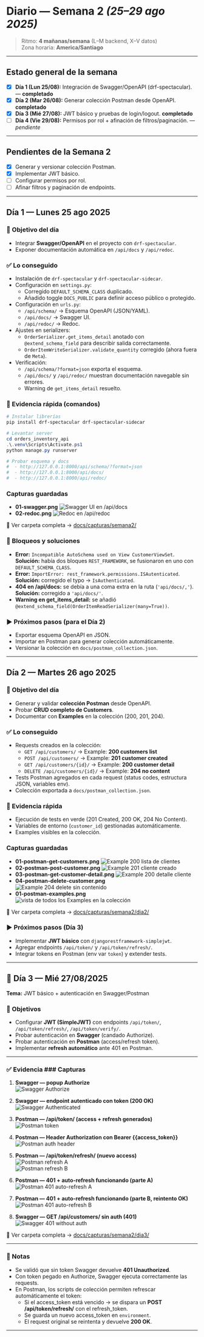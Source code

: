 # Diario — Semana 2 _(25–29 ago 2025)_

> Ritmo: **4 mañanas/semana** (L–M backend, X–V datos)  
> Zona horaria: **America/Santiago**

---

## Estado general de la semana

- [x] **Día 1 (Lun 25/08):** Integración de Swagger/OpenAPI (drf-spectacular). — **completado**
- [x] **Día 2 (Mar 26/08):** Generar colección Postman desde OpenAPI. **completado**
- [x] **Día 3 (Mié 27/08):** JWT básico y pruebas de login/logout. **completado**
- [ ] **Día 4 (Vie 29/08):** Permisos por rol + afinación de filtros/paginación. — _pendiente_
---
## Pendientes de la Semana 2
- [x] Generar y versionar colección Postman.
- [x] Implementar JWT básico.
- [ ] Configurar permisos por rol.
- [ ] Afinar filtros y paginación de endpoints.
---

## Día 1 — Lunes 25 ago 2025

### 🎯 Objetivo del día
- Integrar **Swagger/OpenAPI** en el proyecto con `drf-spectacular`.
- Exponer documentación automática en `/api/docs` y `/api/redoc`.

### ✅ Lo conseguido
- Instalación de `drf-spectacular` y `drf-spectacular-sidecar`.
- Configuración en `settings.py`:
  - Corregido `DEFAULT_SCHEMA_CLASS` duplicado.
  - Añadido toggle `DOCS_PUBLIC` para definir acceso público o protegido.
- Configuración en `urls.py`:
  - `/api/schema/` → Esquema OpenAPI (JSON/YAML).
  - `/api/docs/` → Swagger UI.
  - `/api/redoc/` → Redoc.
- Ajustes en serializers:
  - `OrderSerializer.get_items_detail` anotado con `@extend_schema_field` para describir salida correctamente.
  - `OrderItemWriteSerializer.validate_quantity` corregido (ahora fuera de `Meta`).
- Verificación:
  - `/api/schema/?format=json` exporta el esquema.
  - `/api/docs/` y `/api/redoc/` muestran documentación navegable sin errores.
  - Warning de `get_items_detail` resuelto.

### 🧪 Evidencia rápida (comandos)
```powershell
# Instalar librerías
pip install drf-spectacular drf-spectacular-sidecar

# Levantar server
cd orders_inventory_api
.\.venv\Scripts\Activate.ps1
python manage.py runserver

# Probar esquema y docs
#  - http://127.0.0.1:8000/api/schema/?format=json
#  - http://127.0.0.1:8000/api/docs/
#  - http://127.0.0.1:8000/api/redoc/
```
### Capturas guardadas
- **01-swagger.png**
  ![Swagger UI en `/api/docs`](../docs/capturas/semana2/dia1/01-swagger.png)
- **02-redoc.png** 
  ![Redoc en `/api/redoc`](../docs/capturas/semana2/dia1/02-redoc.png)

📸 Ver carpeta completa → [docs/capturas/semana2/](../docs/capturas/semana2/dia1/)

### 🧱 Bloqueos y soluciones
- **Error:** `Incompatible AutoSchema used on View CustomerViewSet`.  
  **Solución:** había dos bloques `REST_FRAMEWORK`, se fusionaron en uno con `DEFAULT_SCHEMA_CLASS`.
- **Error:** `ImportError: rest_framework.permissions.ISAutenticated`.  
  **Solución:** corregido el typo → `IsAuthenticated`.
- **404 en /api/docs:** se debía a una coma extra en la ruta (`'api/docs/,'`).  
  **Solución:** corregido a `'api/docs/'`.
- **Warning en get_items_detail:** se añadió `@extend_schema_field(OrderItemReadSerializer(many=True))`.

### ▶️ Próximos pasos (para el Día 2)
- Exportar esquema OpenAPI en JSON.
- Importar en Postman para generar colección automáticamente.
- Versionar la colección en `docs/postman_collection.json`.

---
## Día 2 — Martes 26 ago 2025

### 🎯 Objetivo del día
- Generar y validar **colección Postman** desde OpenAPI.
- Probar **CRUD completo de Customers**.
- Documentar con **Examples** en la colección (200, 201, 204).

### ✅ Lo conseguido
- Requests creados en la colección:
  - `GET /api/customers/` → Example: **200 customers list**
  - `POST /api/customers/` → Example: **201 customer created**
  - `GET /api/customers/{id}/` → Example: **200 customer detail**
  - `DELETE /api/customers/{id}/` → Example: **204 no content**
- Tests Postman agregados en cada request (status codes, estructura JSON, variables env).
- Colección exportada a `docs/postman_collection.json`.

### 🧪 Evidencia rápida
- Ejecución de tests en verde (201 Created, 200 OK, 204 No Content).
- Variables de entorno (`customer_id`) gestionadas automáticamente.
- Examples visibles en la colección.

### Capturas guardadas
- **01-postman-get-customers.png** 
  ![Example 200 lista de clientes](./capturas/semana2/dia2/01-postman-get-customers.png)
- **02-postman-post-customer.png** 
  ![Example 201 cliente creado](./capturas/semana2/dia2/02-postman-post-customer.png)
- **03-postman-get-customer-detail.png** 
  ![Example 200 detalle cliente](./capturas/semana2/dia2/03-postman-get-customer-detail.png)
- **04-postman-delete-customer.png**
  ![Example 204 delete sin contenido](./capturas/semana2/dia2/04-postman-delete-customer.png)
- **01-postman-examples.png**
  ![vista de todos los Examples en la colección](../docs/capturas/semana2/dia4/01-postman-examples.png)

📸 Ver carpeta completa → [docs/capturas/semana2/dia2/](./capturas/semana2/dia2/)


### ▶️ Próximos pasos (Día 3)
- Implementar **JWT básico** con `djangorestframework-simplejwt`.
- Agregar endpoints `/api/token/` y `/api/token/refresh/`.
- Integrar tokens en Postman (env var `token`) y extender tests.

---

## 📅 Día 3 — Mié 27/08/2025  
**Tema:** JWT básico + autenticación en Swagger/Postman  

### 🔑 Objetivos
- Configurar **JWT (SimpleJWT)** con endpoints `/api/token/`, `/api/token/refresh/`, `/api/token/verify/`.
- Probar autenticación en **Swagger** (candado Authorize).
- Probar autenticación en **Postman** (access/refresh token).
- Implementar **refresh automático** ante 401 en Postman.

---

### ✅ Evidencia ### Capturas

1. **Swagger — popup Authorize**  
   ![Swagger Authorize](./docs/capturas/semana2/dia3/01-swagger-authorize.png)

2. **Swagger — endpoint autenticado con token (200 OK)**  
   ![Swagger Authenticated](../docs/capturas/semana2/dia3/02-swagger-authenticated.png)

3. **Postman — /api/token/ (access + refresh generados)**  
   ![Postman token](../docs/capturas/semana2/dia3/03-postman-token.png)

4. **Postman — Header Authorization con Bearer {{access_token}}**  
   ![Postman auth header](../docs/capturas/semana2/dia3/04-postman-auth-header.png)

5. **Postman — /api/token/refresh/ (nuevo access)**  
   ![Postman refresh A](../docs/capturas/semana2/dia3/05-postman-refresh-A.png)  
   ![Postman refresh B](../docs/capturas/semana2/dia3/05-postman-refresh-B.png)

6. **Postman — 401 + auto-refresh funcionando (parte A)**  
   ![Postman 401 auto-refresh A](../docs/capturas/semana2/dia3/06-postman-401-and-auto-refresh-A.png)

7. **Postman — 401 + auto-refresh funcionando (parte B, reintento OK)**  
   ![Postman 401 auto-refresh B](../docs/capturas/semana2/dia3/06-postman-401-and-auto-refresh-B.png)

8. **Swagger — GET /api/customers/ sin auth (401)**  
   ![Swagger 401 without auth](../docs/capturas/semana2/dia3/07-swagger-401-without-auth.png)

📸 Ver carpeta completa → [docs/capturas/semana2/dia3/](../docs/capturas/semana2/dia3/)

---

### 📝 Notas
- Se validó que sin token Swagger devuelve **401 Unauthorized**.  
- Con token pegado en Authorize, Swagger ejecuta correctamente las requests.  
- En Postman, los scripts de colección permiten refrescar automáticamente el token:  
  - Si el access_token está vencido → se dispara un **POST /api/token/refresh/** con el refresh_token.  
  - Se guarda un nuevo access_token en `environment`.  
  - El request original se reintenta y devuelve **200 OK**.  

---
